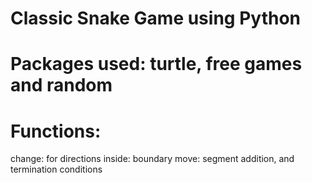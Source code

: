 # Classic Snake Game using Python
# Packages used: turtle, free games and random
# Functions:
  change: for directions
  inside: boundary
  move: segment addition, and termination conditions
